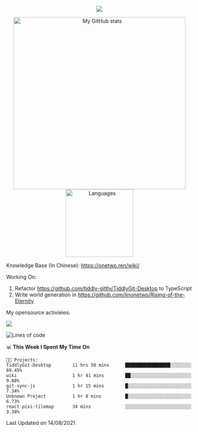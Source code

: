 <a href="https://github.com/linonetwo">
    <p align="center">
        <img src="https://github-profile-trophy.vercel.app/?username=linonetwo&column=7&theme=onedark"/>
    </p>
</a>
<a align="center" href="https://github.com/linonetwo">
  <p align="center">
    <img src="https://github-readme-stats.vercel.app/api?username=linonetwo&show_icons=true&count_private=true" alt="My GitHub stats" width="465"/>
    <img src="https://github-readme-stats.vercel.app/api/top-langs/?username=linonetwo&layout=compact&langs_count=10" alt="Languages" height="183">
  </p>
</a>

Knowledge Base (In Chinese): https://onetwo.ren/wiki/

Working On: 

1. Refactor https://github.com/tiddly-gittly/TiddlyGit-Desktop to TypeScript
1. Write world generation in https://github.com/linonetwo/Rising-of-the-Eternity

My opensource activieies:

![](https://visitor-badge.glitch.me/badge?page_id=linonetwo.linonetwo)

<!--START_SECTION:waka-->
![Lines of code](https://img.shields.io/badge/From%20Hello%20World%20I%27ve%20Written-2.6%20million%20lines%20of%20code-blue)

📊 **This Week I Spent My Time On** 

```text
🐱‍💻 Projects: 
TiddlyGit-Desktop        11 hrs 50 mins      █████████████████░░░░░░░░   69.45% 
wiki                     1 hr 41 mins        ██░░░░░░░░░░░░░░░░░░░░░░░   9.88% 
git-sync-js              1 hr 15 mins        █░░░░░░░░░░░░░░░░░░░░░░░░   7.34% 
Unknown Project          1 hr 8 mins         █░░░░░░░░░░░░░░░░░░░░░░░░   6.73% 
react-pixi-tilemap       34 mins             ░░░░░░░░░░░░░░░░░░░░░░░░░   3.38%

```


 Last Updated on 14/08/2021
<!--END_SECTION:waka-->
